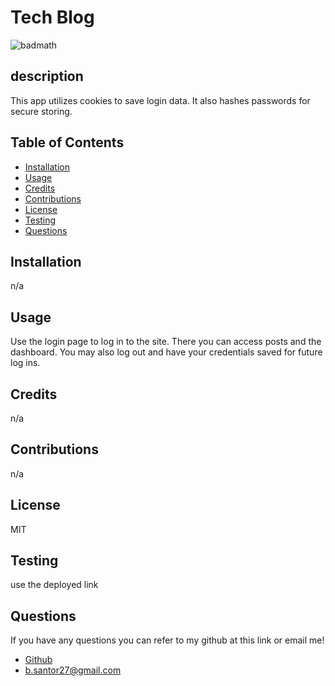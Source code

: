 # Tech Blog
![badmath](https://img.shields.io/badge/license-MIT-blue)
## description
This app utilizes cookies to save login data. It also hashes passwords for secure storing. 
## Table of Contents 
 * [Installation](#installation)
* [Usage](#usage)
* [Credits](#credits)
* [Contributions](#contribution)
* [License](#license)
* [Testing](#Testing)
* [Questions](#questions)

## Installation 
 n/a
## Usage 
 Use the login page to log in to the site. There you can access posts and the dashboard. You may also log out and have your credentials saved for future log ins.
## Credits 
 n/a
## Contributions 
 n/a
## License 
 MIT
## Testing 
 use the deployed link
## Questions 
 If you have any questions you can refer to my github at this link or email me! 
 * [Github](github.com/BrettSantor) 
* b.santor27@gmail.com
